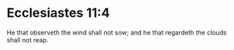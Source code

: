 # Ecclesiastes 11:4

He that observeth the wind shall not sow; and he that regardeth the clouds shall not reap.